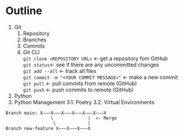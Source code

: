 # Outline

1. Git
    1. Repository
    2. Branches
    3. Commits
    4. Git CLI  
        `git clone <REPOSITORY URL>` <- get a repository fom GitHub  
        `git status`<- see if there are any uncommitted changes  
        `git add --all` <- track all files  
        `git commit -m "<YOUR COMMIT MESSAGE>"` <- make a new commit  
        `git pull` <- pull commits from remote (GitHub)  
        `git push` <- push commits to remote (GitHub)  
2. Python
3. Python Management
    3.1. Poetry
    3.2. Virtual Environments

```
Branch main: X–––X–––X–––X–––X–––X–––X
                 \             |  <- Merge
                  \            |
Branch new-feature X–––X–––X–––X
```
